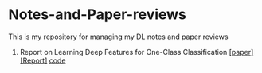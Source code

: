 # Notes-and-Paper-reviews

This is my repository for managing my DL notes and paper reviews

1. Report on Learning Deep Features for One-Class Classification [[paper]](https://arxiv.org/pdf/1801.05365.pdf) [[Report]](https://github.com/nappaillav/Notes-and-Paper-reviews/blob/master/one_class_deep_features.pdf) [code](https://github.com/nappaillav/Notes-and-Paper-reviews/blob/master/compact_loss.py)

